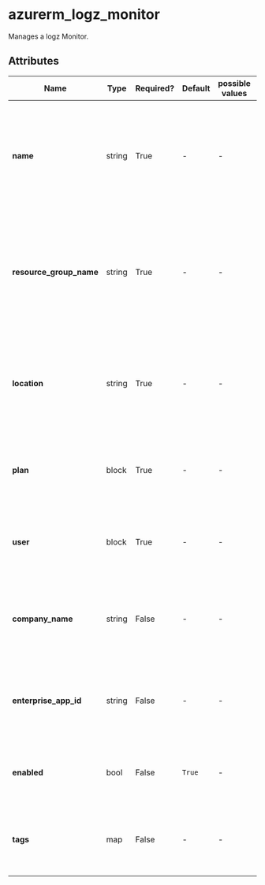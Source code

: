 # azurerm_logz_monitor

Manages a logz Monitor.

## Attributes

| Name | Type | Required? | Default  | possible values | Description |
| ---- | ---- | --------- | -------- | ----------- | ----------- |
| **name** | string | True | -  |  -  | The name which should be used for this logz Monitor. Changing this forces a new logz Monitor to be created. | 
| **resource_group_name** | string | True | -  |  -  | The name of the Resource Group where the logz Monitor should exist. Changing this forces a new logz Monitor to be created. | 
| **location** | string | True | -  |  -  | The Azure Region where the logz Monitor should exist. Changing this forces a new logz Monitor to be created. | 
| **plan** | block | True | -  |  -  | A `plan` block. Changing this forces a new resource to be created. | 
| **user** | block | True | -  |  -  | A `user` block. Changing this forces a new resource to be created. | 
| **company_name** | string | False | -  |  -  | Name of the Logz organization. Changing this forces a new logz Monitor to be created. | 
| **enterprise_app_id** | string | False | -  |  -  | The ID of the Enterprise App. Changing this forces a new logz Monitor to be created. | 
| **enabled** | bool | False | `True`  |  -  | Whether the resource monitoring is enabled? Defaults to `true`. | 
| **tags** | map | False | -  |  -  | A mapping of tags which should be assigned to the logz Monitor. | 

